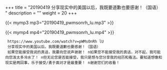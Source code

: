 +++
title = "20190419  分享现实中的美国以后，我既要道歉也要感谢！（国语） "
description = ""
weight = 20
+++

{{< mymp3 mp3="20190419_pwmsonrh_lu.mp3" >}}

{{< mymp4 mp4="20190419_pwmsonrh_lu.mp4" >}}

     https://www.youtube.com/watch?v=pWMsOnRh lU 
     分享现实中的美国以后，我既要道歉也要感谢！（国语） 
     如果您能接受我说的真话，我要向您说声谢谢！ n如果您不能接受我的真话，对不起，我可能向您泼太多冷水了！ n但无论您是否能接受，我只是想与您分享我的经历和看法。要知道想像和现实是两回事，乐于接受/勇于面对才是最重要！ n谢谢您们的收看！ 
